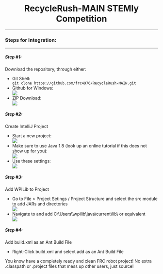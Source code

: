 <div align="center"><h1>RecycleRush-MAIN STEMly Competition</h1></div>
<hr/>

<h3>Steps for Integration:</h3>
<hr/>
<h5>Step #1:</h5> Download the repository, through either:
<ul>
<li>Git Shell:</li>
<code>git clone https://github.com/frc4976/RecycleRush-MAIN.git</code>
<li>Github for Windows:</li>
<a href="github-windows://openRepo/https://github.com/frc4976/RecycleRush-MAIN"><img src="http://i.imgur.com/rcBtyhA.png"/></a>
<li>ZIP Download:</li>
<a href="https://github.com/frc4976/RecycleRush-MAIN/archive/master.zip"><img src="http://i.imgur.com/sS7AW0l.png"/></a>
</ul>
<h5>Step #2:</h5> Create IntelliJ Project
<ul>
<li>Start a new project:</li>
<img src="http://i.imgur.com/sJWdeQf.png"/>
<li>Make sure to use Java 1.8 (look up an online tutorial if this does not show up for you):</li>
<img src="http://i.imgur.com/57IvZjl.png"/>
<li>Use these settings:</li>
<img src="http://i.imgur.com/kX7fJlp.png"/>
</ul>
<h5>Step #3:</h5> Add WPILib to Project
<ul>
<li>Go to File > Project Setings / Project Structure and select the src module to add JARs and directories</li>
<img src="http://i.imgur.com/zNBFuxZ.png"/>
<li>Navigate to and add C:\Users\<username>\wpilib\java\current\lib\ or equivalent</li>
<img src="http://i.imgur.com/vOEwTe4.png"/>
</ul>
<h5>Step #4:</h5> Add build.xml as an Ant Build File
<ul>
<li>Right-Click build.xml and select add as an Ant Build File</li>
</ul>

You know have a completely ready and clean FRC robot project! No extra .classpath or .project files that mess up other users, just source!
